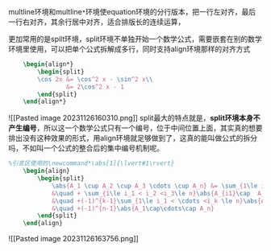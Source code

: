 multline环境和multline`*`环境使equation环境的分行版本，把一行左对齐，最后一行右对齐，其余行居中对齐，适合排版长的连续运算，

更加常用的是spilt环境，split环境不单独开始一个数学公式，需要嵌套在别的数学环境里使用，可以把单个公式拆解成多行，同时支持align环境那样的对齐方式
```latex
	\begin{align*}
		\begin{split}
		\cos 2x &= \cos^2 x - \sin^2 x\\
				&= 2\cos^2 x - 1
		\end{split}
	\end{align*}
```
![[Pasted image 20231126160310.png]]
split最大的特点就是，**split环境本身不产生编号**，所以这一个数学公式只有一个编号，位于中间位置上面，其实真的想要排出没有这种效果的形式，用align环境就足够做到了，这真的能叫做公式的拆分吗，不如叫一个公式的整合后的集中编号机制呢。

```latex
%引言区使用的\newcommand*\abs[1]{\lvert#1\rvert}
	\begin{align}
		\begin{split}
			\abs{A_1 \cup A_2 \cup A_3 \cdots \cup A_n} &= \sum_{1\le i_1 \le n}\abs{A_i}-\sum_{1\le i_1 < i_2 \le n}\abs{A_{i1}\cap A_{i2}}\\
			&\quad + \sum_{1\le i_1 < i_2 <i_3\le n}\abs{A_{i1}\cap  A_{i2}\cap A_{i3}}+\cdots\\
			&\quad +(-1)^{k-1}\sum_{1\le i_1 < \cdots <i_k \le n}\abs{A_{i1}\cap\cdots\cap A_{i_k}}+\cdots\\
			&\quad +(-1)^{n-1}\abs{A_1\cap\cdots\cap A_n}
		\end{split}
	\end{align}
```
![[Pasted image 20231126163756.png]]

